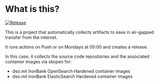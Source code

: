# What is this?

[![Release](https://github.com/amentumservices/Collector-Search-IB/actions/workflows/collect-main.yml/badge.svg?branch=main)](https://github.com/amentumservices/Collector-Search-IB/actions/workflows/collect-main.yml)

This is a project that automatically collects artifacts to ease in air-gapped transfer from the internet.

It runs actions on Push or on Mondays at 00:00 and creates a release.

In this case, it collects the source code repositories and the associated container images via skopeo for:

- dso.mil IronBank OpenSearch Hardened container images
- dso.mil IronBank ElasticSearch Hardened container images